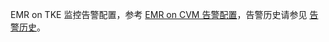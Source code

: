 EMR on TKE 监控告警配置，参考 [EMR on CVM 告警配置](https://cloud.tencent.com/document/product/589/14626)，告警历史请参见 [告警历史](https://cloud.tencent.com/document/product/589/61798)。

